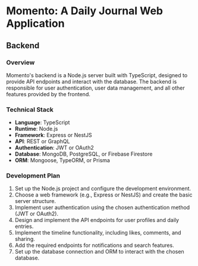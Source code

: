 # Momento: A Daily Journal Web Application

## Backend

### Overview

Momento's backend is a Node.js server built with TypeScript, designed to provide API endpoints and interact with the database. The backend is responsible for user authentication, user data management, and all other features provided by the frontend.

### Technical Stack

- **Language**: TypeScript
- **Runtime**: Node.js
- **Framework**: Express or NestJS
- **API**: REST or GraphQL
- **Authentication**: JWT or OAuth2
- **Database**: MongoDB, PostgreSQL, or Firebase Firestore
- **ORM**: Mongoose, TypeORM, or Prisma

### Development Plan

1. Set up the Node.js project and configure the development environment.
2. Choose a web framework (e.g., Express or NestJS) and create the basic server structure.
3. Implement user authentication using the chosen authentication method (JWT or OAuth2).
4. Design and implement the API endpoints for user profiles and daily entries.
5. Implement the timeline functionality, including likes, comments, and sharing.
6. Add the required endpoints for notifications and search features.
7. Set up the database connection and ORM to interact with the chosen database.
